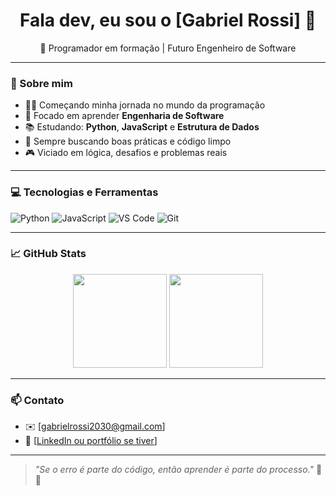 <!-- README estilizado pro perfil GitHub -->

<h1 align="center">Fala dev, eu sou o [Gabriel Rossi] 👾</h1>

<p align="center">
  🚀 Programador em formação | Futuro Engenheiro de Software
</p>

---

### 🧠 Sobre mim

- 👨‍💻 Começando minha jornada no mundo da programação
- 🎯 Focado em aprender **Engenharia de Software**
- 📚 Estudando: **Python**, **JavaScript** e **Estrutura de Dados**
- 🌱 Sempre buscando boas práticas e código limpo
- 🎮 Viciado em lógica, desafios e problemas reais

---

### 💻 Tecnologias e Ferramentas

![Python](https://img.shields.io/badge/Python-3776AB?style=for-the-badge&logo=python&logoColor=white)
![JavaScript](https://img.shields.io/badge/JavaScript-F7DF1E?style=for-the-badge&logo=javascript&logoColor=black)
![VS Code](https://img.shields.io/badge/VS%20Code-007ACC?style=for-the-badge&logo=visual-studio-code&logoColor=white)
![Git](https://img.shields.io/badge/Git-F05032?style=for-the-badge&logo=git&logoColor=white)

---

### 📈 GitHub Stats

<p align="center">
  <img height="150em" src="https://github-readme-stats.vercel.app/api?username=SEU_USUARIO_AQUI&show_icons=true&theme=radical"/>
  <img height="150em" src="https://github-readme-stats.vercel.app/api/top-langs/?username=SEU_USUARIO_AQUI&layout=compact&theme=radical"/>
</p>

---

### 📫 Contato

- ✉️ [gabrielrossi2030@gmail.com]
- 💼 [[LinkedIn ou portfólio se tiver](https://www.linkedin.com/in/gabriel-inouhe-assencio-rossi-77a882287/)]

---

> _"Se o erro é parte do código, então aprender é parte do processo."_ 🧠🔥  
